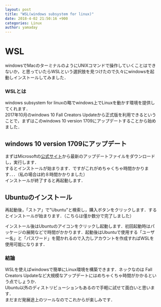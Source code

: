 ```yaml
---
layout: post
title: "WSL(windows subsystem for linux)"
date: 2018-4-02 21:50:16 +900
categories: Linux
author: yamaday
---
```


# WSL

windowsでMacのターミナルのようにUNIXコマンドで操作していくことはできないか，と思っていたらWSLという選択肢を見つけたので久々にwindowsを起動しインストールしてみました．

### WSLとは

windows subsystem for linuxの略でwindows上でLinuxを動かす環境を提供してくれます．  
2017年10月のwindows 10 Fall Creators Updateから正式版を利用できるということで，まずはこのwindows 10 version 1709にアップデートすることから始めました．

## windows 10 version 1709にアップデート

まずはMicrosoftの[公式サイト](https://www.microsoft.com/en-us/software-download/windows10ISO)から最新のアップデートファイルをダウンロードし，実行します．  
するとインストールが始まります．ですがこれがめちゃくちゃ時間かかります．．．（私の場合は約８時間かかりました）  
インストールが終了すると再起動します．

## Ubuntuのインストール

再起動後，「ストア」で"Ubuntu"と検索し，購入ボタンをクリックします．するとインストールが始まります．（こちらは僅か数分で完了しました）

インストール後はUbuntuのアイコンをクリックし起動します．初回起動時はパッケージの展開などで時間がかかります．起動後はUbuntuで使用する「ユーザー名」と「パスワード」を聞かれるので入力しアカウントを作成すればWSLを使用可能になります．

### 結論

WSLを使えばwindowsで簡単にLinux環境を構築できます．ネックなのは Fall Creators Updateなど大規模なアップデートにはめちゃくちゃ時間がかかるという点でしょうか．  
Ubuntu以外のディストリビューションもあるので手軽に試せて面白いと思います．  
まだまだ発展途上のツールなのでこれからが楽しみです．